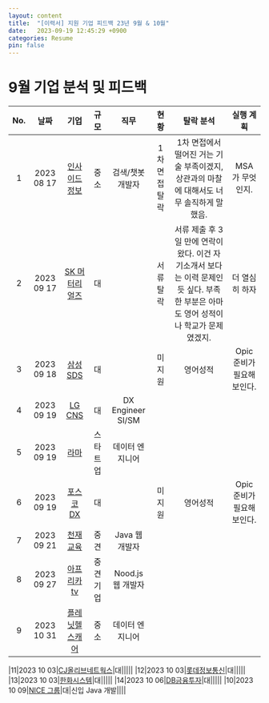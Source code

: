 ```yaml
---
layout: content
title:  "[이력서] 지원 기업 피드백 23년 9월 & 10월"
date:   2023-09-19 12:45:29 +0900
categories: Resume
pin: false
---
```



# 9월 기업 분석 및 피드백

|No.|  날짜  | 기업 |규모| 직무 | 현황 | 탈락 분석 | 실행 계획|
|:-----:|:-----:|:-----:|:-----:|:-----:|:-----:|:-----:|:-----:|
|1|2023 08 17| [인사이드정보](https://www.jobkorea.co.kr/Recruit/GI_Read/42578660)|중소|검색/챗봇 개발자 |1차 면접 탈락|1차 면접에서 떨어진 거는 기술 부족이겠지, 상관과의 마찰에 대해서도 너무 솔직하게 말했음.|MSA가 무엇인지.|
|2|2023 09 17| [SK 머터리얼즈]()|대| |서류 탈락|서류 제출 후 3일 만에 연락이 왔다. 이건 자기소개서 보다는 이력 문제인 듯 싶다. 부족한 부분은 아마도 영어 성적이나 학교가 문제 였겠지.|더 열심히 하자|
|3|2023 09 18| [삼성 SDS]()|대||미지원|영어성적|Opic 준비가 필요해 보인다.|
|4|2023 09 19| [LG CNS]()|대|DX Engineer SI/SM ||||
|5|2023 09 19| [라마](https://www.jobkorea.co.kr/Recruit/GI_Read/42661062?Oem_Code=C1)|스타트업| 데이터 엔지니어||||
|6|2023 09 19| [포스코 DX]()|대| |미지원|영어성적|Opic 준비가 필요해 보인다.|
|7|2023 09 21| [천재교육](https://www.jobkorea.co.kr/Recruit/GI_Read/42685332?Oem_Code=C1&logpath=1&stext=자바&listno=13)|중견| Java 웹 개발자||||
|8|2023 09 27| [아프리카tv](https://www.jobkorea.co.kr/Recruit/GI_Read/42868987?Oem_Code=C1)|중견기업| Nood.js 웹 개발자||||
|9|2023 10 31| [플레닛헬스캐어](https://www.jobkorea.co.kr/Recruit/GI_Read/42863489?Oem_Code=C1)|중소| 데이터 엔지니어||||


|11|2023 10 03|[CJ올리브네트웍스]()|대|||||
|12|2023 10 03|[롯데정보통신]()|대|||||
|13|2023 10 03|[한화시스템]()|대|||||
|14|2023 10 06|[DB금융투자]()|대|||||
|10|2023 10 09|[NICE 그룹](https://nice.recruiter.co.kr/app/jobnotice/view?systemKindCode=MRS2&jobnoticeSn=158255)|대|신입 Java 개발||||
